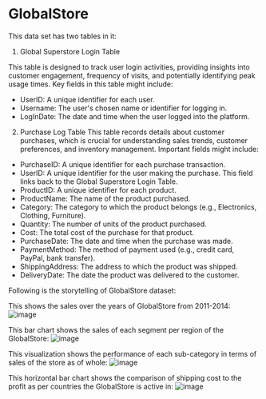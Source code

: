 # GlobalStore
This data set has two tables in it:

1. Global Superstore Login Table

  This table is designed to track user login activities, providing insights into customer engagement, frequency of visits, and potentially identifying peak usage times. Key fields in this table might include:
  - UserID: A unique identifier for each user.
  - Username: The user's chosen name or identifier for logging in.
  - LogInDate: The date and time when the user logged into the platform.


2. Purchase Log Table
This table records details about customer purchases, which is crucial for understanding sales trends, customer preferences, and inventory management. Important fields might include:

  - PurchaseID: A unique identifier for each purchase transaction.
  - UserID: A unique identifier for the user making the purchase. This field links back to the Global Superstore Login Table.
  - ProductID: A unique identifier for each product.
  - ProductName: The name of the product purchased.
  - Category: The category to which the product belongs (e.g., Electronics, Clothing, Furniture).
  - Quantity: The number of units of the product purchased.
  - Cost: The total cost of the purchase for that product.
  - PurchaseDate: The date and time when the purchase was made.
  - PaymentMethod: The method of payment used (e.g., credit card, PayPal, bank transfer).
  - ShippingAddress: The address to which the product was shipped.
  - DeliveryDate: The date the product was delivered to the customer.

Following is the storytelling of GlobalStore dataset:

This shows the sales over the years of GlobalStore from 2011-2014:
![image](https://github.com/yuno-gen/GlobalStore/assets/81225964/ca4b7bd5-590e-4859-a265-e58a28b84947)

This bar chart shows the sales of each segment per region of the GlobalStore:
![image](https://github.com/yuno-gen/GlobalStore/assets/81225964/6289b7db-ca3d-4515-a63c-7c0ef1835be3)

This visualization shows the performance of each sub-category in terms of sales of the store as of whole:
![image](https://github.com/yuno-gen/GlobalStore/assets/81225964/585ca081-c97e-4357-9654-2bd0d9418df9)

This horizontal bar chart shows the comparison of shipping cost to the profit as per countries the GlobalStore is active in:
![image](https://github.com/yuno-gen/GlobalStore/assets/81225964/e14bf8ff-3325-41cf-a9ee-e686e30bf496)

